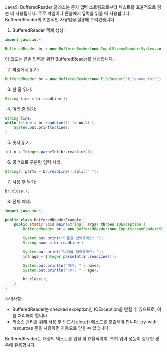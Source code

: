 Java의 BufferedReader 클래스는 문자 입력 스트림으로부터 텍스트를 효율적으로 읽는 데 사용됩니다. 주로 파일이나 콘솔에서 입력을 읽을 때 사용합니다. BufferedReader의 기본적인 사용법을 설명해 드리겠습니다.

1. BufferedReader 객체 생성:

```java
import java.io.*;

BufferedReader br = new BufferedReader(new InputStreamReader(System.in));
```

이 코드는 콘솔 입력을 위한 BufferedReader를 생성합니다.

2. 파일에서 읽기:

```java
BufferedReader br = new BufferedReader(new FileReader("filename.txt"));
```

3. 한 줄 읽기:

```java
String line = br.readLine();
```

4. 여러 줄 읽기:

```java
String line;
while ((line = br.readLine()) != null) {
    System.out.println(line);
}
```

5. 숫자 읽기:

```java
int n = Integer.parseInt(br.readLine());
```

6. 공백으로 구분된 입력 처리:

```java
String[] parts = br.readLine().split(" ");
```

7. 사용 후 닫기:

```java
br.close();
```

8. 전체 예제:

```java
import java.io.*;

public class BufferedReaderExample {
    public static void main(String[] args) throws IOException {
        BufferedReader br = new BufferedReader(new InputStreamReader(System.in));

        System.out.print("이름을 입력하세요: ");
        String name = br.readLine();

        System.out.print("나이를 입력하세요: ");
        int age = Integer.parseInt(br.readLine());

        System.out.println("이름: " + name);
        System.out.println("나이: " + age);

        br.close();
    }
}
```

주의사항:
- BufferedReader는 checked exception인 IOException을 던질 수 있으므로, 이를 처리해야 합니다.
- 리소스 관리를 위해 사용 후 반드시 close() 메소드를 호출해야 합니다. try-with-resources 문을 사용하면 자동으로 닫을 수 있습니다.

BufferedReader는 대량의 텍스트를 읽을 때 효율적이며, 특히 입력 성능이 중요한 경우에 유용합니다.